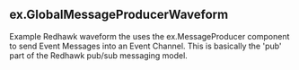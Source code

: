 ## ex.GlobalMessageProducerWaveform ##

Example Redhawk waveform the uses the ex.MessageProducer component to send Event Messages into an Event Channel. This is basically the 'pub' part of the Redhawk pub/sub messaging model.
